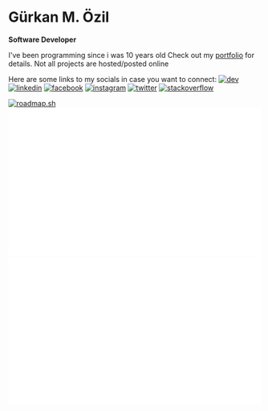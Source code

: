 # Gürkan M. Özil

**Software Developer**

I've been programming since i was 10 years old
Check out my [portfolio](https://gurkanozil.github.io/) for details.
Not all projects are hosted/posted online

Here are some links to my socials in case you want to connect:
[<img src='https://cdn.jsdelivr.net/npm/simple-icons@3.0.1/icons/dev-dot-to.svg' alt='dev' height='40'>](https://dev.to/gurkanozil)  [<img src='https://cdn.jsdelivr.net/npm/simple-icons@3.0.1/icons/linkedin.svg' alt='linkedin' height='40'>](https://www.linkedin.com/in/gurkanozil/)  [<img src='https://cdn.jsdelivr.net/npm/simple-icons@3.0.1/icons/facebook.svg' alt='facebook' height='40'>](https://www.facebook.com/gurkanozil)  [<img src='https://cdn.jsdelivr.net/npm/simple-icons@3.0.1/icons/instagram.svg' alt='instagram' height='40'>](https://www.instagram.com/gurkanozil/)  [<img src='https://cdn.jsdelivr.net/npm/simple-icons@3.0.1/icons/twitter.svg' alt='twitter' height='40'>](https://twitter.com/gurkan_ozil)  [<img src='https://cdn.jsdelivr.net/npm/simple-icons@3.0.1/icons/stackoverflow.svg' alt='stackoverflow' height='40'>](https://stackoverflow.com/users/gurkanozil)

[![roadmap.sh](https://roadmap.sh/card/tall/675b947aecc889bb0d51a5d6?variant=dark)](https://roadmap.sh)
![](https://raw.githubusercontent.com/gurkanozil/github-stats/master/generated/languages.svg#gh-dark-mode-only)
![](https://raw.githubusercontent.com/gurkanozil/github-stats/master/generated/languages.svg#gh-light-mode-only)

